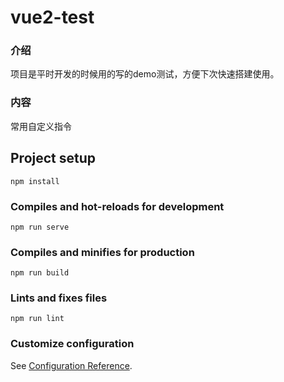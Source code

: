 # vue2-test

### 介绍
项目是平时开发的时候用的写的demo测试，方便下次快速搭建使用。

### 内容
常用自定义指令

## Project setup
```
npm install
```

### Compiles and hot-reloads for development
```
npm run serve
```

### Compiles and minifies for production
```
npm run build
```

### Lints and fixes files
```
npm run lint
```

### Customize configuration
See [Configuration Reference](https://cli.vuejs.org/config/).

